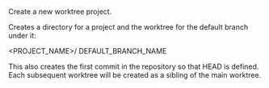 Create a new worktree project.

Creates a directory for a project and the worktree for the default branch
under it:

<PROJECT_NAME>/
    DEFAULT_BRANCH_NAME

This also creates the first commit in the repository so that HEAD is defined.
Each subsequent worktree will be created as a sibling of the main worktree.
